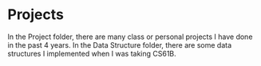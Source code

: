 # Projects
In the Project folder, there are many class or personal projects I have done in the past 4 years.
In the Data Structure folder, there are some data structures I implemented when I was taking CS61B.
